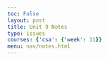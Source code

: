 ```yaml
---
toc: False
layout: post
title: Unit 9 Notes
type: issues
courses: {'csa': {'week': 31}}
menu: nav/notes.html
---
```


